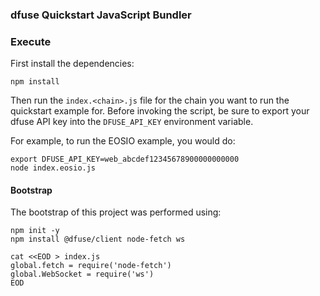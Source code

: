 ### dfuse Quickstart JavaScript Bundler

### Execute

First install the dependencies:

```
npm install
```

Then run the `index.<chain>.js` file for the chain you want to run
the quickstart example for. Before invoking the script, be sure to export
your dfuse API key into the `DFUSE_API_KEY` environment variable.

For example, to run the EOSIO example, you would do:

```
export DFUSE_API_KEY=web_abcdef12345678900000000000
node index.eosio.js
```

#### Bootstrap

The bootstrap of this project was performed using:

```
npm init -y
npm install @dfuse/client node-fetch ws

cat <<EOD > index.js
global.fetch = require('node-fetch')
global.WebSocket = require('ws')
EOD
```